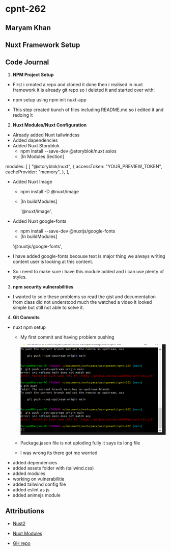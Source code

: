 # cpnt-262

## Maryam Khan

## Nuxt Framework Setup

## Code Journal

1. **NPM Project Setup**

  - First i created a repo and cloned it done then i realised in nuxt framework it is already git repo 
    so i deleted it and started over with:

  - npm setup using
    npm init nuxt-app <project-name>
  - This step created bunch of files including README.md
  so i edited it and redoing it

2. **Nuxt Modules/Nuxt Configuration**
  - Already added Nuxt tailwindcss
  - Added dapendencies
  - Added Nuxt Storyblok
     - npm install --save-dev @storyblok/nuxt axios
     - [In Modules Section]
        
  modules: [
    [
      "@storyblok/nuxt",
       {
        accessToken: "YOUR_PREVIEW_TOKEN",
        cacheProvider: "memory",
      },
    ],
  
      
  - Added Nuxt Image
    - npm install -D @nuxt/image
    - [In buildModules]

      '@nuxt/image',

  - Added Nuxt google-fonts
    - npm install --save-dev @nuxtjs/google-fonts
    - [In buildModules] 

     '@nuxtjs/google-fonts', 
  - I have added google-fonts becouse text is major thing 
   we always writing content user is looking at this content.
  - So i need to make sure i have this module added and i can use plenty of styles.


3. **npm security vulnerabilities**

- I wanted to sole these problems so read the gist and documentation from class did not understood much the watched a video
 it looked simple but still not able to solve it.

4. **Git Commits**

- nuxt npm setup
  - My first commit and having problem pushing 

    ![Error](/assets/images/Capture.PNG)
  - Package.jason file is not uploding fully it says its long file
  - I was wrong its there got me worried 
- added dependencies
- added assets folder with (tailwind.css)
- added modules
- working on vulnerabilitie
- added tailwind config file
- added eslint as js
- added animejs module

## Attributions

- [Nust2](https://nuxtjs.org/docs/get-started/installation/)
- [Nuxt Modules](https://modules.nuxtjs.org/)

- [GH repo](https://github.com/maryambkhan/cpnt-262)
